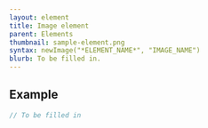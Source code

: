 ```yaml
---
layout: element
title: Image element
parent: Elements
thumbnail: sample-element.png
syntax: newImage("*ELEMENT_NAME*", "IMAGE_NAME")
blurb: To be filled in.
---
```


## Example
```javascript
// To be filled in
```

